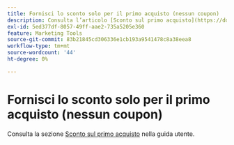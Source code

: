 ```yaml
---
title: Fornisci lo sconto solo per il primo acquisto (nessun coupon)
description: Consulta l’articolo [Sconto sul primo acquisto](https://docs.magento.com/m2/ee/user_guide/marketing/price-rule-discount-first-purchase.html) nella nostra guida utente.
exl-id: 5ed377df-8057-49ff-aae2-735a5205e360
feature: Marketing Tools
source-git-commit: 83b21845cd306336e1cb193a9541478c8a38eea8
workflow-type: tm+mt
source-wordcount: '44'
ht-degree: 0%

---
```


# Fornisci lo sconto solo per il primo acquisto (nessun coupon)

Consulta la sezione [Sconto sul primo acquisto](https://docs.magento.com/m2/ee/user_guide/marketing/price-rule-discount-first-purchase.html) nella guida utente.
